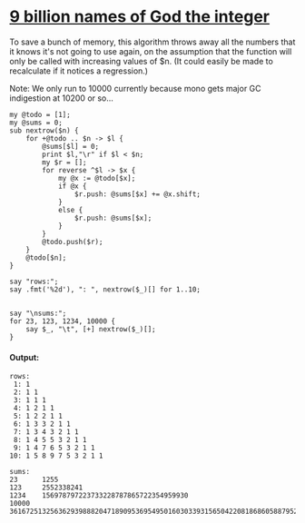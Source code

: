 [1]: http://rosettacode.org/wiki/9_billion_names_of_God_the_integer

# [9 billion names of God the integer][1]

To save a bunch of memory, this algorithm throws away all the numbers that it knows it's not going to use again, on the assumption that the function will only be called with increasing values of $n. (It could easily be made to recalculate if it notices a regression.)



Note: We only run to 10000 currently because mono gets major GC indigestion at 10200 or so...

```perl6
my @todo = [1];
my @sums = 0;
sub nextrow($n) {
    for +@todo .. $n -> $l {
        @sums[$l] = 0;
        print $l,"\r" if $l < $n;
        my $r = [];
        for reverse ^$l -> $x {
            my @x := @todo[$x];
            if @x {
                $r.push: @sums[$x] += @x.shift;
            }
            else {
                $r.push: @sums[$x];
            }
        }
        @todo.push($r);
    }
    @todo[$n];
}
 
say "rows:";
say .fmt('%2d'), ": ", nextrow($_)[] for 1..10;
 
 
say "\nsums:";
for 23, 123, 1234, 10000 {
    say $_, "\t", [+] nextrow($_)[];
}
```

#### Output:
```
rows:
 1: 1
 2: 1 1
 3: 1 1 1
 4: 1 2 1 1
 5: 1 2 2 1 1
 6: 1 3 3 2 1 1
 7: 1 3 4 3 2 1 1
 8: 1 4 5 5 3 2 1 1
 9: 1 4 7 6 5 3 2 1 1
10: 1 5 8 9 7 5 3 2 1 1

sums:
23      1255
123     2552338241
1234    156978797223733228787865722354959930
10000   36167251325636293988820471890953695495016030339315650422081868605887952568754066420592310556052906916435144
```